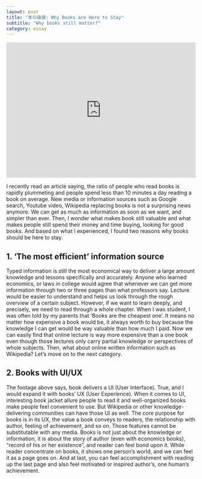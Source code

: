 ```yaml
---
layout: post
title: "本の価値: Why Books are Here to Stay"
subtitle: "Why books still matter?"
category: essay
---
```


<iframe width="100%" height="360" src="https://www.youtube.com/embed/6Gw5dK48MtI" title="YouTube video player" frameborder="0" allow="accelerometer; autoplay; clipboard-write; encrypted-media; gyroscope; picture-in-picture" allowfullscreen></iframe>

I recently read an article saying, the ratio of people who read books is rapidly plummeting and people spend less than 10 minutes a day reading a book on average. New media or information sources such as Google search, Youtube video, Wikipedia replacing books is not a surprising news anymore. We can get as much as information as soon as we want, and simpler than ever. Then, I wonder what makes book still valuable and what makes people still spend their money and time buying, looking for good books. And based on what I experienced, I found two reasons why books should be here to stay.

## **1. ‘The most efficient’ information source**

Typed information is still the most economical way to deliver a large amount knowledge and lessons specifically and accurately. Anyone who learned economics, or laws in college would agree that whenever we can get more information through two or three pages than what professors say. Lecture would be easier to understand and helps us look through the rough overview of a certain subject. However, if we want to learn deeply, and precisely, we need to read through a whole chapter.
When I was student, I was often told by my parents that ‘Books are the cheapest one’. It means no matter how expensive a book would be, it always worth to buy because the knowledge I can get would be way valuable than how much I paid. Now we can easily find that online lecture is way more expensive than a one book even though those lectures only carry partial knowledge or perspectives of whole subjects.
Then, what about online written information such as Wikipedia? Let’s move on to the next category.

## **2. Books with UI/UX**

The footage above says, book delivers a UI (User Interface). True, and I would expand it with books’ UX (User Experience). When it comes to UI, interesting book jacket allure people to read it and well-organized books make people feel convenient to use. But Wikipedia or other knowledge-delivering communities can have those UI as well. The core purpose for books is in its UX, the value a book conveys to readers, the relationship with author, feeling of achievement, and so on. Those features cannot be substitutable with any media.
Books is not just about the knowledge or information, it is about the story of author (even with economics books), “record of his or her existence”, and reader can feel bond upon it. While reader concentrate on books, it shows one person’s world, and we can feel it as a page goes on. And at last, you can feel accomplishment with reading up the last page and also feel motivated or inspired author’s, one human’s achievement.
